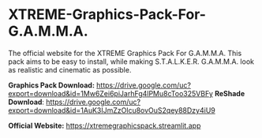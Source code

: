 # XTREME-Graphics-Pack-For-G.A.M.M.A.
The official website for the XTREME Graphics Pack For G.A.M.M.A. This pack aims to be easy to install, while making S.T.A.L.K.E.R. G.A.M.M.A. look as realistic and cinematic as possible.

**Graphics Pack Download:** https://drive.google.com/uc?export=download&id=1Mw6Zei6piJarhFg4lPMu8cToo325VBFy
**ReShade Download**: https://drive.google.com/uc?export=download&id=1AuK3IJmZzOlcu8ovOuS2qey88Dzy4iU9

**Official Website:** https://xtremegraphicspack.streamlit.app
